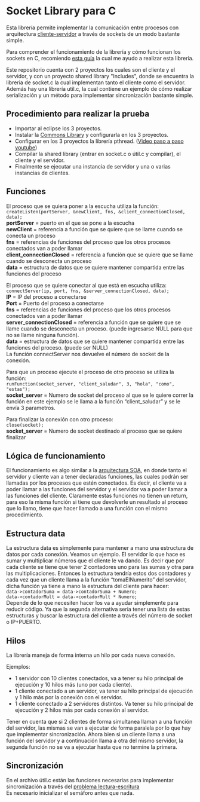 # Socket Library para C

Esta librería permite implementar la comunicación entre procesos con arquitectura [cliente-servidor](https://es.wikipedia.org/wiki/Cliente-servidor) a través de sockets de un modo bastante simple.

Para comprender el funcionamiento de la librería y cómo funcionan los sockets en C, recomiendo [esta guía](http://www.tyr.unlu.edu.ar/tyr/TYR-trab/satobigal/documentacion/beej/index.html) la cual me ayudo a realizar esta librería.

Este repositorio cuenta con 2 proyectos los cuales son el cliente y el servidor, y con un proyecto shared library "Includes", donde se encuentra la libreria de socket.c la cual implementan tanto el cliente como el servidor. Además hay una librería util.c, la cual contiene un ejemplo de cómo realizar serialización y un método para implementar sincronización bastante simple.

## Procedimiento para realizar la prueba
* Importar al eclipse los 3 proyectos.
* Instalar la [Commons Library](https://github.com/sisoputnfrba/so-commons-library) y configurarla en los 3 proyectos.
* Configurar en los 3 proyectos la librería pthread. ([Video paso a paso youtube](https://www.youtube.com/watch?v=s5ac8CPDkMg))
* Compilar la shared library (entrar en socket.c o útil.c y compilar), el cliente y el servidor.
* Finalmente se ejecutar una instancia de servidor y una o varias instancias de clientes.

## Funciones
El proceso que se quiera poner a la escucha utiliza la función:<br />
`createListen(portServer, &newClient, fns, &client_connectionClosed, data);` <br />
**portServer** = puerto en el que se pone a la escucha<br />
**newClient** = referencia a función que se quiere que se llame cuando se conecta un proceso<br />
**fns** = referencias de funciones del proceso que los otros procesos conectados van a poder llamar<br />
**client_connectionClosed** = referencia a función que se quiere que se llame cuando se desconecta un proceso<br />
**data** = estructura de datos que se quiere mantener compartida entre las funciones del proceso<br />

El proceso que se quiere conectar al que está en escucha utiliza:<br />
`connectServer(ip, port, fns, &server_connectionClosed, data);`<br />
**IP** = IP del proceso a conectarse<br />
**Port** = Puerto del proceso a conectarse<br />
**fns** = referencias de funciones del proceso que los otros procesos conectados van a poder llamar<br />
**server_connectionClosed** = referencia a función que se quiere que se llame cuando se desconecta un proceso. (puede ingresarse NULL para que no se llame ninguna función).<br />
**data** = estructura de datos que se quiere mantener compartida entre las funciones del proceso. (puede ser NULL)<br />
La función connectServer nos devuelve el número de socket de la conexión.<br />

Para que un proceso ejecute el proceso de otro proceso se utiliza la función:<br />
`runFunction(socket_server, "client_saludar", 3, "hola", "como", "estas");`<br />
**socket_server** = Numero de socket del proceso al que se le quiere correr la función en este ejemplo se le llama a la función “client_saludar” y se le envía 3 parametros.

Para finalizar la conexión con otro proceso:<br />
`close(socket);`<br />
**socket_server** = Numero de socket destinado al proceso que se quiere finalizar

## Lógica de funcionamiento
El funcionamiento es algo similar a la [arquitectura SOA](https://es.wikipedia.org/wiki/Arquitectura_orientada_a_servicios), en donde tanto el servidor y cliente van a tener declaradas funciones, las cuales podrán ser llamadas por los procesos que estén conectados. Es decir, el cliente va a poder llamar a las funciones del servidor y el servidor va a poder llamar a las funciones del cliente. Claramente estas funciones no tienen un return, para eso la misma función si tiene que devolverle un resultado al proceso que lo llamo, tiene que hacer llamado a una función con el mismo procedimiento.

## Estructura data
La estructura data es simplemente para mantener a mano una estructura de datos por cada conexión. Veamos un ejemplo. El servidor lo que hace es sumar y multiplicar números que el cliente le va dando. Es decir que por cada cliente se tiene que tener 2 contadores uno para las sumas y otra para las multiplicaciones. Entonces la estructura tendría estos dos contadores y cada vez que un cliente llama a la función “tomaElNumerito” del servidor, dicha función ya tiene a mano la estructura del cliente para hacer:<br />
`data->contadorSuma = data->contadorSuma + Numero;`<br />
`data->contadorMult = data->contadorMult * Numero;`<br />
Depende de lo que necesiten hacer los va a ayudar simplemente para reducir código. Ya que la segunda alternativa seria tener una lista de estas estructuras y buscar la estructura del cliente a través del número de socket o IP+PUERTO.

## Hilos
La librería maneja de forma interna un hilo por cada nueva conexión.

Ejemplos:<br />
* 1 servidor con 10 clientes conectados, va a tener su hilo principal de ejecución y 10 hilos más (uno por cada cliente).
* 1 cliente conectado a un servidor, va tener su hilo principal de ejecución y 1 hilo más por la conexión con el servidor.
* 1 cliente conectado a 2 servidores distintos. Va tener su hilo principal de ejecución y 2 hilos más por cada conexión al servidor.

Tener en cuenta que si 2 clientes de forma simultanea llaman a una función del servidor, las mismas se van a ejecutar de forma paralela por lo que hay que implementar sincronización. Ahora bien si un cliente llama a una función del servidor y a continuación llama a otra del mismo servidor, la segunda función no se va a ejecutar hasta que no termine la primera.

## Sincronización
En el archivo útil.c están las funciones necesarias para implementar sincronización a través del [problema lectura-escritura](https://en.wikipedia.org/wiki/Readers%E2%80%93writers_problem) <br />
Es necesario inicializar el semáforo antes que nada.
